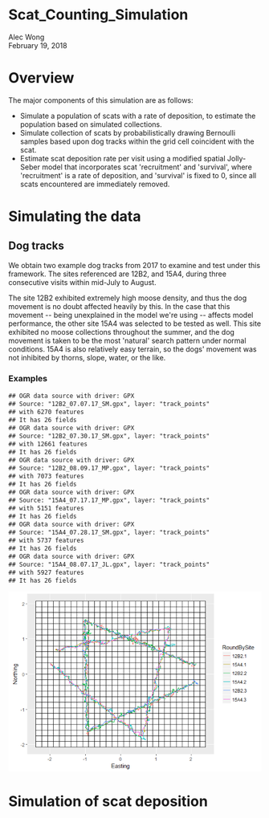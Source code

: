 # Scat_Counting_Simulation
Alec Wong  
February 19, 2018  



# Overview

The major components of this simulation are as follows:

* Simulate a population of scats with a rate of deposition, to estimate the population based on simulated collections.
* Simulate collection of scats by probabilistically drawing Bernoulli samples based upon dog tracks within the grid cell coincident with the scat.
* Estimate scat deposition rate per visit using a modified spatial Jolly-Seber model that incorporates scat 'recruitment' and 'survival', where 'recruitment' is a rate of deposition, and 'survival' is fixed to 0, since all scats encountered are immediately removed.

# Simulating the data

## Dog tracks

We obtain two example dog tracks from 2017 to examine and test under this framework. The sites referenced are 12B2, and 15A4, during three consecutive visits within mid-July to August. 

The site 12B2 exhibited extremely high moose density, and thus the dog movement is no doubt affected heavily by this. In the case that this movement -- being unexplained in the model we're using -- affects model performance, the other site 15A4 was selected to be tested as well. This site exhibited no moose collections throughout the summer, and the dog movement is taken to be the most 'natural' search pattern under normal conditions. 15A4 is also relatively easy terrain, so the dogs' movement was not inhibited by thorns, slope, water, or the like.

### Examples


```
## OGR data source with driver: GPX 
## Source: "12B2_07.07.17_SM.gpx", layer: "track_points"
## with 6270 features
## It has 26 fields
## OGR data source with driver: GPX 
## Source: "12B2_07.30.17_SM.gpx", layer: "track_points"
## with 12661 features
## It has 26 fields
## OGR data source with driver: GPX 
## Source: "12B2_08.09.17_MP.gpx", layer: "track_points"
## with 7073 features
## It has 26 fields
## OGR data source with driver: GPX 
## Source: "15A4_07.17.17_MP.gpx", layer: "track_points"
## with 5151 features
## It has 26 fields
## OGR data source with driver: GPX 
## Source: "15A4_07.28.17_SM.gpx", layer: "track_points"
## with 5737 features
## It has 26 fields
## OGR data source with driver: GPX 
## Source: "15A4_08.07.17_JL.gpx", layer: "track_points"
## with 5927 features
## It has 26 fields
```

![](scatCountingReport_files/figure-html/dogExample-1.png)<!-- -->



# Simulation of scat deposition
